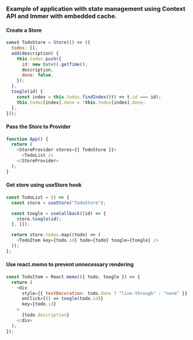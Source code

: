 ### Example of application with state management using Context API and Immer with embedded cache.

#### Create a Store

```js
const TodoStore = Store(() => ({
  todos: [],
  add(description) {
    this.todos.push({
      id: new Date().getTime(),
      description,
      done: false,
    });
  },
  toogle(id) {
    const index = this.todos.findIndex((t) => t.id === id);
    this.todos[index].done = !this.todos[index].done;
  },
}));
```

#### Pass the Store to Provider

```js
function App() {
  return (
    <StoreProvider stores={{ TodoStore }}>
      <TodoList />
    </StoreProvider>
  );
}
```

#### Get store using useStore hook

```js
const TodoList = () => {
  const store = useStore("TodoStore");

  const toogle = useCallback((id) => {
    store.toogle(id);
  }, []);

  return store.todos.map((todo) => (
    <TodoItem key={todo.id} todo={todo} toogle={toogle} />
  ));
};
```

#### Use react.memo to prevent unnecessary rendering

```js
const TodoItem = React.memo(({ todo, toogle }) => {
  return (
    <div
      style={{ textDecoration: todo.done ? "line-through" : "none" }}
      onClick={() => toogle(todo.id)}
      key={todo.id}
    >
      {todo.description}
    </div>
  );
});
```
